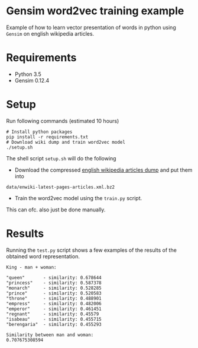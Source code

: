 
# Gensim word2vec training example

Example of how to learn vector presentation of words in python using `Gensim`
on english wikipedia articles.

# Requirements
* Python 3.5
* Gensim 0.12.4

# Setup

Run following commands (estimated 10 hours)

```
# Install python packages
pip install -r requirements.txt
# Download wiki dump and train word2vec model
./setup.sh
```

The shell script `setup.sh` will do the following
* Download the compressed [english wikipedia articles dump](https://dumps.wikimedia.org/enwiki/latest/enwiki-latest-pages-articles.xml.bz2)
and put them into
```
data/enwiki-latest-pages-articles.xml.bz2
```
* Train the word2vec model using the `train.py` script.

This can ofc. also just be done manually.

# Results

Running the `test.py` script shows a few examples of the results of the
obtained word representation.

```
King - man + woman:

"queen"       - similarity: 0.678644
"princess"    - similarity: 0.587378
"monarch"     - similarity: 0.528285
"prince"      - similarity: 0.520583
"throne"      - similarity: 0.488901
"empress"     - similarity: 0.482006
"emperor"     - similarity: 0.461451
"regnant"     - similarity: 0.45579
"isabeau"     - similarity: 0.455715
"berengaria"  - similarity: 0.455293
```

```
Similarity between man and woman:
0.707675308594
```
